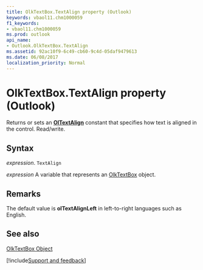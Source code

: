 ```yaml
---
title: OlkTextBox.TextAlign property (Outlook)
keywords: vbaol11.chm1000059
f1_keywords:
- vbaol11.chm1000059
ms.prod: outlook
api_name:
- Outlook.OlkTextBox.TextAlign
ms.assetid: 92ac10f9-6c49-cb60-9c4d-05daf9479613
ms.date: 06/08/2017
localization_priority: Normal
---
```



# OlkTextBox.TextAlign property (Outlook)

Returns or sets an  **[OlTextAlign](Outlook.OlTextAlign.md)** constant that specifies how text is aligned in the control. Read/write.


## Syntax

_expression_. `TextAlign`

_expression_ A variable that represents an [OlkTextBox](Outlook.OlkTextBox.md) object.


## Remarks

The default value is  **olTextAlignLeft** in left-to-right languages such as English.


## See also


[OlkTextBox Object](Outlook.OlkTextBox.md)

[!include[Support and feedback](~/includes/feedback-boilerplate.md)]